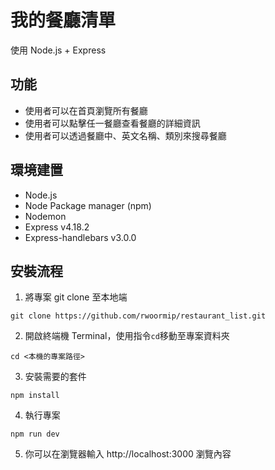 # 我的餐廳清單
使用 Node.js + Express

## 功能
- 使用者可以在首頁瀏覽所有餐廳
- 使用者可以點擊任一餐廳查看餐廳的詳細資訊
- 使用者可以透過餐廳中、英文名稱、類別來搜尋餐廳

## 環境建置
- Node.js
- Node Package manager (npm)
- Nodemon
- Express v4.18.2
- Express-handlebars v3.0.0

## 安裝流程
1. 將專案 git clone 至本地端

`git clone https://github.com/rwoormip/restaurant_list.git`

2. 開啟終端機 Terminal，使用指令`cd`移動至專案資料夾

`cd <本機的專案路徑>`

3. 安裝需要的套件

`npm install`

4. 執行專案

`npm run dev`

5. 你可以在瀏覽器輸入 http://localhost:3000 瀏覽內容

